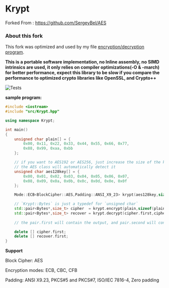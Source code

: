 # Krypt

Forked From : https://github.com/SergeyBel/AES

### About this fork

This fork was optimized and used by my file [encryption/decryption program](https://github.com/mrdcvlsc/bethela).

**This is a portable software implementation, no Inline assembly, no SIMD intrinsics are used, it only relies on compiler optimizations(-O & -march) for better performance, expect this library to be slow if you compare the performance to optimized crypto libraries like OpenSSL, and Crypto++** 

 
![Tests](https://github.com/mrdcvlsc/AES/actions/workflows/google-test.yml/badge.svg)



**sample program:**
```c++
#include <iostream>
#include "src/Krypt.hpp"

using namespace Krypt;

int main()
{
    unsigned char plain[] = {
        0x00, 0x11, 0x22, 0x33, 0x44, 0x55, 0x66, 0x77,
        0x88, 0x99, 0xaa, 0xbb
    };

    // if you want to AES192 or AES256, just increase the size of the key array
    // the AES class will automatically detect it
    unsigned char aes128key[] = {
        0x00, 0x01, 0x02, 0x03, 0x04, 0x05, 0x06, 0x07,
        0x08, 0x09, 0x0a, 0x0b, 0x0c, 0x0d, 0x0e, 0x0f
    };

    Mode::ECB<BlockCipher::AES,Padding::ANSI_X9_23> krypt(aes128key,sizeof(aes128key));

    // `Krypt::Bytes` is just a typedef for `unsigned char`
    std::pair<Bytes*,size_t> cipher  = krypt.encrypt(plain,sizeof(plain));
    std::pair<Bytes*,size_t> recover = krypt.decrypt(cipher.first,cipher.second);
    
    // the pair.first will contain the output, and pair.second will contain the length of the output

    delete [] cipher.first;
    delete [] recover.first;    
}
```

**Support**

Block Cipher: AES

Encryption modes: ECB, CBC, CFB

Padding: ANSI X9.23, PKCS#5 and PKCS#7, ISO/IEC 7816-4, Zero padding
